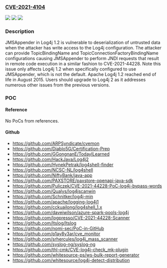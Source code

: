 ### [CVE-2021-4104](https://cve.mitre.org/cgi-bin/cvename.cgi?name=CVE-2021-4104)
![](https://img.shields.io/static/v1?label=Product&message=Apache%20Log4j%201.x&color=blue)
![](https://img.shields.io/static/v1?label=Version&message=Apache%20Log4j%201.2%3D%201.2.x%20&color=brighgreen)
![](https://img.shields.io/static/v1?label=Vulnerability&message=CWE-502%20Deserialization%20of%20Untrusted%20Data&color=brighgreen)

### Description

JMSAppender in Log4j 1.2 is vulnerable to deserialization of untrusted data when the attacker has write access to the Log4j configuration. The attacker can provide TopicBindingName and TopicConnectionFactoryBindingName configurations causing JMSAppender to perform JNDI requests that result in remote code execution in a similar fashion to CVE-2021-44228. Note this issue only affects Log4j 1.2 when specifically configured to use JMSAppender, which is not the default. Apache Log4j 1.2 reached end of life in August 2015. Users should upgrade to Log4j 2 as it addresses numerous other issues from the previous versions.

### POC

#### Reference
No PoCs from references.

#### Github
- https://github.com/ARPSyndicate/cvemon
- https://github.com/Diablo5G/Certification-Prep
- https://github.com/GGongnanE/TodayILearned
- https://github.com/HackJava/Log4j2
- https://github.com/HynekPetrak/log4shell-finder
- https://github.com/NCSC-NL/log4shell
- https://github.com/NiftyBank/java-app
- https://github.com/PAXSTORE/paxstore-openapi-java-sdk
- https://github.com/Puliczek/CVE-2021-44228-PoC-log4j-bypass-words
- https://github.com/Qualys/log4jscanwin
- https://github.com/Schnitker/log4j-min
- https://github.com/apache/logging-log4j1
- https://github.com/cckuailong/log4shell_1.x
- https://github.com/davejwilson/azure-spark-pools-log4j
- https://github.com/logpresso/CVE-2021-44228-Scanner
- https://github.com/ltslog/ltslog
- https://github.com/nomi-sec/PoC-in-GitHub
- https://github.com/p1ay8y3ar/cve_monitor
- https://github.com/srhercules/log4j_mass_scanner
- https://github.com/syslog-ng/syslog-ng
- https://github.com/thl-cmk/CVE-log4j-check_mk-plugin
- https://github.com/whitesource-ps/ws-bulk-report-generator
- https://github.com/whitesource/log4j-detect-distribution

